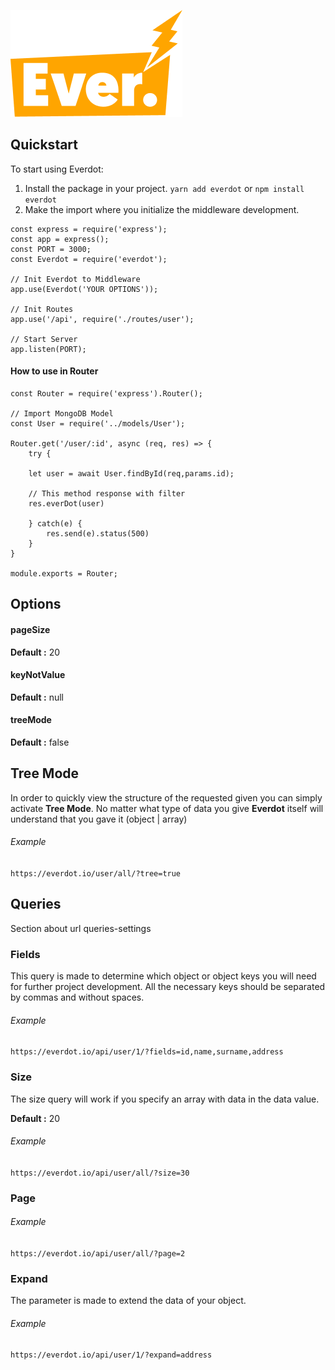 ![Everdot](./everdot.png)

## Quickstart

To start using Everdot:

1. Install the package in your project. `yarn add everdot` or `npm install everdot`
2. Make the import where you initialize the middleware development.

```
const express = require('express');
const app = express();
const PORT = 3000;
const Everdot = require('everdot');

// Init Everdot to Middleware
app.use(Everdot('YOUR OPTIONS'));

// Init Routes
app.use('/api', require('./routes/user');

// Start Server
app.listen(PORT);
```

#### How to use in Router

```
const Router = require('express').Router();

// Import MongoDB Model
const User = require('../models/User');

Router.get('/user/:id', async (req, res) => {
    try {

    let user = await User.findById(req,params.id);

    // This method response with filter
    res.everDot(user)

    } catch(e) {
        res.send(e).status(500)
    }
}

module.exports = Router;
```

## Options

#### pageSize
**Default :** 20

#### keyNotValue
**Default :** null

#### treeMode
**Default :** false

## Tree Mode

In order to quickly view the structure of the requested given you can simply activate **Tree Mode**. No matter what type of data you give **Everdot** itself will understand that you gave it (object | array)

###### Example

`https://everdot.io/user/all/?tree=true`

## Queries

Section about url queries-settings

### Fields

This query is made to determine which object or object keys you will need for further project development. All the necessary keys should be separated by commas and without spaces.

###### Example

`https://everdot.io/api/user/1/?fields=id,name,surname,address`

### Size

The size query will work if you specify an array with data in the data value.

**Default :** 20

###### Example
`https://everdot.io/api/user/all/?size=30`

### Page

###### Example
`https://everdot.io/api/user/all/?page=2`

### Expand
The parameter is made to extend the data of your object.

###### Example
`https://everdot.io/api/user/1/?expand=address`
